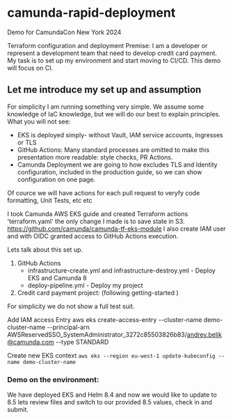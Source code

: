 # camunda-rapid-deployment
Demo for CamundaCon New York 2024

Terraform configuration and deployment
Premise: I am a developer or represent a development team that need to develop credit card payment.
My task is to set up my environment and start moving to CI/CD. This demo will focus on CI.


## Let me introduce my set up and assumption

For simplicity I am running something very simple. We assume some knowledge of IaC knowledge, but we will do our best to explain principles.
What you will not see:
* EKS is deployed simply- without Vault, IAM service accounts, Ingresses or TLS 
* GitHub Actions: Many standard processes are omitted to make this presentation more readable: style checks, PR Actions.
* Camunda Deployment we are going to how excludes TLS and Identity configuration, included in the production guide,  so we can show configuration on one page.

Of cource we will have actions for each pull request to veryfy code formatting, Unit Tests, etc etc

I took Camunda AWS EKS guide and created Terraform actions 'terraform.yaml' the only change I made is to save state in S3. 
https://github.com/camunda/camunda-tf-eks-module
I also create IAM user and with OIDC granted access to GitHub Actions execution.

Lets talk about this set up.
1. GitHub Actions
    - infrastructure-create.yml and infrastructure-destroy.yml - Deploy EKS and Camunda 8
    - deploy-pipeline.yml - Deploy my project
2. Credit card payment project: (following getting-started )

For simplicity we do not show a full test suit.

Add IAM access Entry
aws eks create-access-entry --cluster-name demo-cluster-name --principal-arn AWSReservedSSO_SystemAdministrator_3272c85503826b83/andrey.belik@camunda.com --type STANDARD 


Create new EKS context `aws eks --region eu-west-1 update-kubeconfig --name demo-cluster-name`


### Demo on the environment:
We have deployed EKS and Helm 8.4 and now we would like to update to 8.5
lets review files and switch to our provided 8.5 values, check in and submit.

